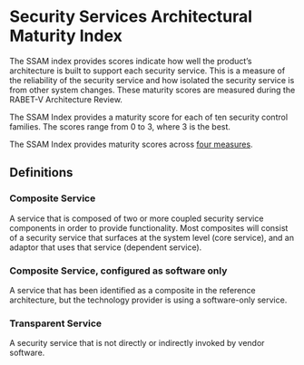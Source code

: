 # Security Services Architectural Maturity Index

The SSAM index provides scores indicate how well the product’s architecture is built to support each security service. This is a measure of the reliability of the security service and how isolated the security service is from other system changes. These maturity scores are measured during the RABET-V Architecture Review.

The SSAM Index provides a maturity score for each of ten security control families. The scores range from 0 to 3, where 3 is the best.

The SSAM Index provides maturity scores across [four measures](/Security_Services_Architectural_Maturity_Index/SSAM_Rubric.md).

## Definitions

### Composite Service

A service that is composed of two or more coupled security service
components in order to provide functionality. Most composites will
consist of a security service that surfaces at the system level (core
service), and an adaptor that uses that service (dependent service).

### Composite Service, configured as software only

A service that has been identified as a composite in the reference
architecture, but the technology provider is using a software-only
service.

### Transparent Service

A security service that is not directly or indirectly invoked by vendor
software.
